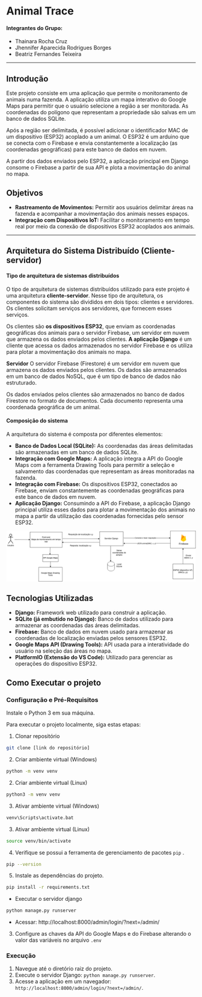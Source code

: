 # Animal Trace

#### Integrantes do Grupo:
- Thainara Rocha Cruz
- Jhennifer Aparecida Rodrigues Borges
- Beatriz Fernandes Teixeira
---
## Introdução
Este projeto consiste em uma aplicação que permite o monitoramento de animais numa fazenda. A aplicação utiliza um mapa interativo do Google Maps para permitir que o usuário selecione a região a ser monitorada. As coordenadas do polígono que representam a propriedade são salvas em um banco de dados SQLite.

Após a região ser delimitada, é possível adicionar o identificador MAC de um dispositivo (ESP32) acoplado a um animal. O ESP32 é um arduino que se conecta com o Firebase e envia constantemente a localização (as coordenadas geográficas) para este banco de dados em nuvem.

A partir dos dados enviados pelo ESP32, a aplicação principal em Django consome o Firebase a partir de sua API e plota a movimentação do animal no mapa.
## Objetivos
- **Rastreamento de Movimentos:** Permitir aos usuários delimitar áreas na fazenda e acompanhar a movimentação dos animais nesses espaços.
- **Integração com Dispositivos IoT:** Facilitar o monitoramento em tempo real por meio da conexão de dispositivos ESP32 acoplados aos animais.

---
## Arquitetura do Sistema Distribuído (Cliente-servidor)

#### **Tipo de arquitetura de sistemas distribuídos**

O tipo de arquitetura de sistemas distribuídos utilizado para este projeto é uma arquitetura **cliente-servidor**. Nesse tipo de arquitetura, os componentes do sistema são divididos em dois tipos: clientes e servidores. Os clientes solicitam serviços aos servidores, que fornecem esses serviços.

Os clientes são **os dispositivos ESP32**, que enviam as coordenadas geográficas dos animais para o servidor Firebase,  um servidor em nuvem que armazena os dados enviados pelos clientes. **A aplicação Django** é um cliente que acessa os dados armazenados no servidor Firebase e os utiliza para plotar a movimentação dos animais no mapa.

**Servidor**
O servidor Firebase (Firestore) é um servidor em nuvem que armazena os dados enviados pelos clientes. Os dados são armazenados em um banco de dados NoSQL, que é um tipo de banco de dados não estruturado.

Os dados enviados pelos clientes são armazenados no banco de dados Firestore no formato de documentos. Cada documento representa uma coordenada geográfica de um animal.
#### Composição do sistema
A arquitetura do sistema é composta por diferentes elementos:

- **Banco de Dados Local (SQLite):** As coordenadas das áreas delimitadas são armazenadas em um banco de dados SQLite.
- **Integração com Google Maps:** A aplicação integra a API do Google Maps com a ferramenta Drawing Tools para permitir a seleção e salvamento das coordenadas que representam as áreas monitoradas na fazenda.
- **Integração com Firebase:** Os dispositivos ESP32, conectados ao Firebase, enviam constantemente as coordenadas geográficas para este banco de dados em nuvem.
- **Aplicação Django:** Consumindo a API do Firebase, a aplicação Django principal utiliza esses dados para plotar a movimentação dos animais no mapa a partir da utilização das coordenadas fornecidas pelo sensor ESP32.


<img src="diagram-flow.png">


## Tecnologias Utilizadas

- **Django:** Framework web utilizado para construir a aplicação.
- **SQLite (já embutido no Django):** Banco de dados utilizado para armazenar as coordenadas das áreas delimitadas.
- **Firebase:** Banco de dados em nuvem usado para armazenar as coordenadas de localização enviadas pelos sensores ESP32.
- **Google Maps API (Drawing Tools):** API usada para a interatividade do usuário na seleção das áreas no mapa.
- **PlatformIO (Extensão do VS Code):** Utilizado para gerenciar as operações do dispositivo ESP32.

## Como Executar o projeto

### Configuração e Pré-Requisitos

Instale o Python 3 em sua máquina.

Para executar o projeto localmente, siga estas etapas:
1. Clonar repositório

``` bash
git clone [link do repositório]
```
2. Criar ambiente virtual (Windows)

``` bash
python -m venv venv
```

2. Criar ambiente virtual (Linux)

``` bash
python3 -m venv venv
```

3. Ativar ambiente virtual (Windows)

``` bash
venv\Scripts\activate.bat
```

3. Ativar ambiente virtual (Linux)
``` bash
source venv/bin/activate
```

4. Verifique se possui a ferramenta de gerenciamento de pacotes `pip` .
``` bash
pip --version
```

5. Instale as dependências do projeto.
```bash
pip install -r requirements.txt
```

- Executar o servidor django
```bash
python manage.py runserver
```
- Acessar: http://localhost:8000/admin/login/?next=/admin/

3. Configure as chaves da API do Google Maps e do Firebase alterando o valor das variáveis no arquivo `.env`
### Execução
1. Navegue até o diretório raiz do projeto.
2. Execute o servidor Django: `python manage.py runserver`.
3. Acesse a aplicação em um navegador: `http://localhost:8000/admin/login/?next=/admin/`.
